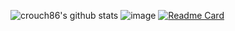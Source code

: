![crouch86's github stats](https://github-readme-stats.vercel.app/api?username=crouch86&show_icons=true&count_private=true&include_all_commits=true&hide_border=true&theme=highcontrast) ![image](https://github.com/crouch86/crouch86/assets/81594192/8ce05791-db66-4a14-bb3a-ad15d0779f95)
 [![Readme Card](https://github-readme-stats.vercel.app/api/pin/?username=crouch86&repo=recovery_xiaomi_selene&theme=highcontrast)](https://github.com/crouch86/recovery_xiaomi_selene)
